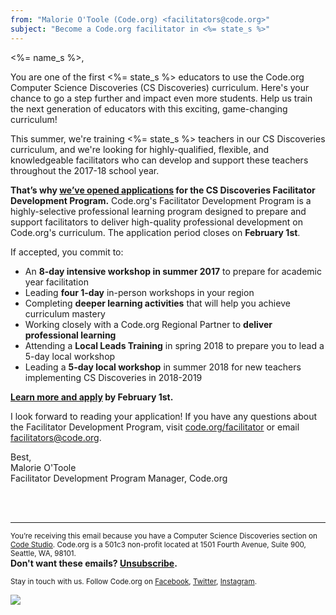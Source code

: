 ```yaml
---
from: "Malorie O'Toole (Code.org) <facilitators@code.org>"
subject: "Become a Code.org facilitator in <%= state_s %>"
---
```


<%= name_s %>,

You are one of the first <%= state_s %> educators to use the Code.org Computer Science Discoveries (CS Discoveries) curriculum. Here's your chance to go a step further and impact even more students. Help us train the next generation of educators with this exciting, game-changing curriculum! 

This summer, we're training <%= state_s %> teachers in our CS Discoveries curriculum, and we're looking for highly-qualified, flexible, and knowledgeable facilitators who can develop and support these teachers throughout the 2017-18 school year. 

**That’s why [we’ve opened applications](https://code.org/educate/professional-learning/facilitator) for the CS Discoveries Facilitator Development Program.** Code.org's Facilitator Development Program is a highly-selective professional learning program designed to prepare and support facilitators to deliver high-quality professional development on Code.org's curriculum. The application period closes on **February 1st**.

If accepted, you commit to: 

* An **8-day intensive workshop in summer 2017** to prepare for academic year facilitation
* Leading **four 1-day** in-person workshops in your region
* Completing **deeper learning activities** that will help you achieve curriculum mastery
* Working closely with a Code.org Regional Partner to **deliver professional learning**
* Attending a **Local Leads Training** in spring 2018 to prepare you to lead a 5-day local workshop
* Leading a **5-day local workshop** in summer 2018 for new teachers implementing CS Discoveries in 2018-2019

**[Learn more and apply](https://code.org/educate/professional-learning/facilitator) by February 1st.**

I look forward to reading your application! If you have any questions about the Facilitator Development Program, visit [code.org/facilitator](https://code.org/educate/professional-learning/facilitator) or email facilitators@code.org. 

Best, <br>
Malorie O'Toole<br>
Facilitator Development Program Manager, Code.org

<br />
<br />

<hr>

<small>
  You’re receiving this email because you have a Computer Science Discoveries section on <a href="https://studio.code.org">Code Studio</a>. Code.org is a 501c3 non-profit located at 1501 Fourth Avenue, Suite 900, Seattle, WA, 98101.</small>
  <br />
  <strong>Don't want these emails? <a href="<%= unsubscribe_link %>">Unsubscribe</a>.</strong>
</small>

<p>
  <small>
  Stay in touch with us. Follow Code.org on <a href="https://www.facebook.com/Code.org">Facebook</a>, <a href="https://twitter.com/codeorg">Twitter</a>, <a href="https://instagram.com/codeorg">Instagram</a>.
  </small>
</p>


![](<%= tracking_pixel %>)